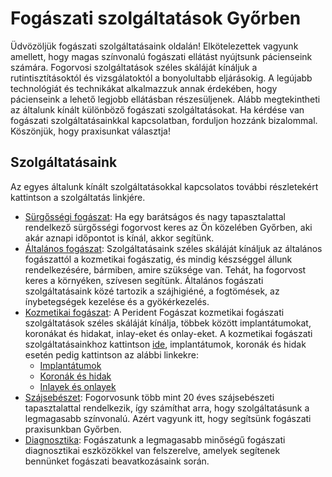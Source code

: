 # Fogászati ​​szolgáltatások Győrben

Üdvözöljük fogászati ​​szolgáltatásaink oldalán! Elkötelezettek vagyunk amellett, hogy magas színvonalú fogászati ​​ellátást nyújtsunk pácienseink számára. Fogorvosi szolgáltatások széles skáláját kínáljuk a rutintisztításoktól és vizsgálatoktól a bonyolultabb eljárásokig. A legújabb technológiát és technikákat alkalmazzuk annak érdekében, hogy pácienseink a lehető legjobb ellátásban részesüljenek. Alább megtekintheti az általunk kínált különböző fogászati ​​szolgáltatásokat. Ha kérdése van fogászati ​​szolgáltatásainkkal kapcsolatban, forduljon hozzánk bizalommal. Köszönjük, hogy praxisunkat választja!

## Szolgáltatásaink

Az egyes általunk kínált szolgáltatásokkal kapcsolatos további részletekért kattintson a szolgáltatás linkjére.

- [Sürgősségi fogászat](/dental-services/emergency-dentistry-gyor): Ha egy barátságos és nagy tapasztalattal rendelkező sürgősségi fogorvost keres az Ön közelében Győrben, aki akár aznapi időpontot is kínál, akkor segítünk.
- [Általános fogászat](/dental-services/general-dentistry-gyor): Szolgáltatásaink széles skáláját kínáljuk az általános fogászattól a kozmetikai fogászatig, és mindig készséggel állunk rendelkezésére, bármiben, amire szüksége van. Tehát, ha fogorvost keres a környéken, szívesen segítünk. Általános fogászati ​​szolgáltatásaink közé tartozik a szájhigiéné, a fogtömések, az ínybetegségek kezelése és a gyökérkezelés.
- [Kozmetikai fogászat](/dental-services/cosmetic-dentistry): A Perident Fogászat kozmetikai fogászati ​​szolgáltatások széles skáláját kínálja, többek között implantátumokat, koronákat és hidakat, inlay-eket és onlay-eket. A kozmetikai fogászati ​​szolgáltatásainkhoz kattintson [ide](/dental-services/cosmetic-dentistry), implantátumok, koronák és hidak esetén pedig kattintson az alábbi linkekre:
    - [Implantátumok](/dental-services/cosmetic-dentistry/fogimplantátumok-győr)
    - [Koronák és hidak](/dental-services/cosmetic-dentistry/crowns-and-bridges-gyro)
    - [Inlayek és onlayek](/dental-services/cosmetic-dentistry/inlays-and-onlays-gyor)
- [Szájsebészet](/dental-services/oral-surgery-gyor): Fogorvosunk több mint 20 éves szájsebészeti tapasztalattal rendelkezik, így számíthat arra, hogy szolgáltatásunk a legmagasabb színvonalú. Azért vagyunk itt, hogy segítsünk fogászati ​​praxisunkban Győrben.
- [Diagnosztika](/dental-services/dental-diagnostics-gyor): Fogászatunk a legmagasabb minőségű fogászati ​​diagnosztikai eszközökkel van felszerelve, amelyek segítenek bennünket fogászati ​​beavatkozásaink során.
